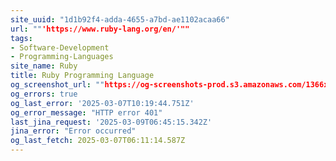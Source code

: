 ```yaml
---
site_uuid: "1d1b92f4-adda-4655-a7bd-ae1102acaa66"
url: ""'https://www.ruby-lang.org/en/'""
tags:
- Software-Development
- Programming-Languages
site_name: Ruby
title: Ruby Programming Language
og_screenshot_url: ""https://og-screenshots-prod.s3.amazonaws.com/1366x768/80/false/c434e6867dec8224ab4a3b1cb94f5215cc723012ab9340437797b5308321291b.jpeg""
og_errors: true
og_last_error: '2025-03-07T10:19:44.751Z'
og_error_message: "HTTP error 401"
last_jina_request: '2025-03-09T06:45:15.342Z'
jina_error: "Error occurred"
og_last_fetch: 2025-03-07T06:11:14.587Z
---
```


